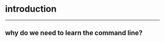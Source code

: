 # introduction
---
## why do we need to learn the command line?


<!--stackedit_data:
eyJoaXN0b3J5IjpbLTEzNDIxNzA0NDVdfQ==
-->